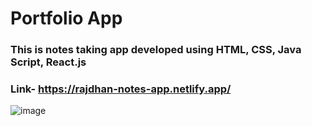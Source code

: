 # Portfolio App
### This is notes taking app developed using HTML, CSS, Java Script, React.js
### Link- https://rajdhan-notes-app.netlify.app/
![image](https://github.com/rajdhanpatel/notes-app/assets/98572450/03ea0202-7446-4206-a0dc-459a161cc3ef)

